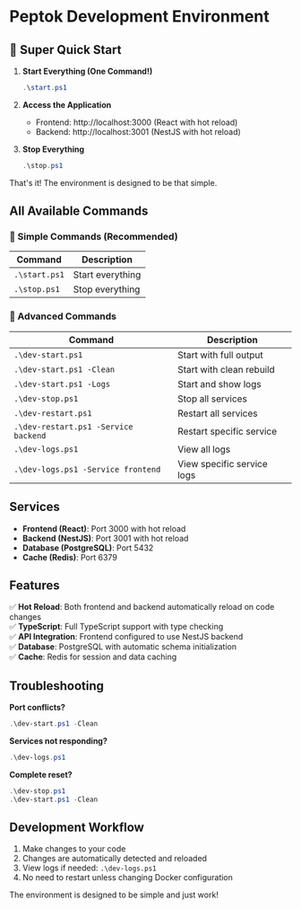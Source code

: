 # Peptok Development Environment

## 🚀 Super Quick Start

1. **Start Everything (One Command!)**

   ```powershell
   .\start.ps1
   ```

2. **Access the Application**

   - Frontend: http://localhost:3000 (React with hot reload)
   - Backend: http://localhost:3001 (NestJS with hot reload)

3. **Stop Everything**

   ```powershell
   .\stop.ps1
   ```

That's it! The environment is designed to be that simple.

## All Available Commands

### 🎯 Simple Commands (Recommended)

| Command       | Description      |
| ------------- | ---------------- |
| `.\start.ps1` | Start everything |
| `.\stop.ps1`  | Stop everything  |

### 🔧 Advanced Commands

| Command                              | Description                |
| ------------------------------------ | -------------------------- |
| `.\dev-start.ps1`                    | Start with full output     |
| `.\dev-start.ps1 -Clean`             | Start with clean rebuild   |
| `.\dev-start.ps1 -Logs`              | Start and show logs        |
| `.\dev-stop.ps1`                     | Stop all services          |
| `.\dev-restart.ps1`                  | Restart all services       |
| `.\dev-restart.ps1 -Service backend` | Restart specific service   |
| `.\dev-logs.ps1`                     | View all logs              |
| `.\dev-logs.ps1 -Service frontend`   | View specific service logs |

## Services

- **Frontend (React)**: Port 3000 with hot reload
- **Backend (NestJS)**: Port 3001 with hot reload
- **Database (PostgreSQL)**: Port 5432
- **Cache (Redis)**: Port 6379

## Features

✅ **Hot Reload**: Both frontend and backend automatically reload on code changes  
✅ **TypeScript**: Full TypeScript support with type checking  
✅ **API Integration**: Frontend configured to use NestJS backend  
✅ **Database**: PostgreSQL with automatic schema initialization  
✅ **Cache**: Redis for session and data caching

## Troubleshooting

**Port conflicts?**

```powershell
.\dev-start.ps1 -Clean
```

**Services not responding?**

```powershell
.\dev-logs.ps1
```

**Complete reset?**

```powershell
.\dev-stop.ps1
.\dev-start.ps1 -Clean
```

## Development Workflow

1. Make changes to your code
2. Changes are automatically detected and reloaded
3. View logs if needed: `.\dev-logs.ps1`
4. No need to restart unless changing Docker configuration

The environment is designed to be simple and just work!
